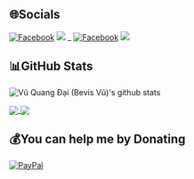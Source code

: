 
## 🌐Socials
[![Facebook](https://img.shields.io/badge/Facebook-%231877F2.svg?logo=Facebook&logoColor=white)](https://facebook.com/BevisVu278) [![](https://img.shields.io/badge/YouTube-%23FF0000.svg?logo=YouTube&logoColor=white)](https://youtube.com/@BSVRecovery) _ [![Facebook](https://img.shields.io/badge/Facebook-%231877F2.svg?logo=Facebook&logoColor=white)](https://facebook.com/QuangDaiVQD) [![](https://img.shields.io/badge/YouTube-%23FF0000.svg?logo=YouTube&logoColor=white)](https://youtube.com/@BSVCoder)
## 📊GitHub Stats
![Vũ Quang Đại (Bevis Vũ)'s github stats](https://github-readme-stats-git-masterrstaa-rickstaa.vercel.app/api?username=VQD-BSV&show_icons=true&theme=tokyonight&hide=contribs,prs,issues)

<a href="https://github.com/VQD-BSV/RecoveryJpeg">
  <!-- Change the `github-readme-stats.anuraghazra1.vercel.app` to `github-readme-stats.vercel.app`  -->
  <img align="center" src="https://github-readme-stats.anuraghazra1.vercel.app/api/pin/?username=VQD-BSV&repo=RecoveryJpeg&theme=radical" />
</a>    

<a href="https://github.com/VQD-BSV/Recovery_RZ">
  <!-- Change the `github-readme-stats.anuraghazra1.vercel.app` to `github-readme-stats.vercel.app`  -->
  <img align="center" src="https://github-readme-stats.anuraghazra1.vercel.app/api/pin/?username=VQD-BSV&repo=Recovery_RZ&theme=merko" />
</a>


## 💰You can help me by Donating
[![PayPal](https://img.shields.io/badge/PayPal-00457C?style=for-the-badge&logo=paypal&logoColor=white)](https://paypal.me/BSVPay) 

  <!-- Proudly created with GPRM ( https://gprm.itsvg.in ) -->
  
